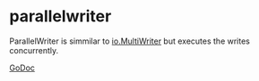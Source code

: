 parallelwriter
==============

ParallelWriter is simmilar to [io.MultiWriter][1] but executes the writes
concurrently.

[GoDoc][2]

[1]: https://godoc.org/io#MultiWriter
[2]: https://godoc.org/github.com/Knorkebrot/parallelwriter
